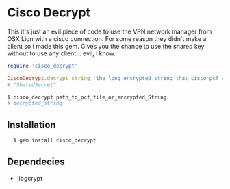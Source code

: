 # Cisco Decrypt

This it's just an evil piece of code to use the VPN network manager from OSX
Lion with a cisco connection.
For some reason they didn't make a client so i made this gem.
Gives you the chance to use the shared key without to use any client... evil, i
know.

```ruby
require 'cisco_decrypt'

CiscoDecrypt.decrypt_string 'the_long_encrypted_string_that_cisco_pcf_uses'
# "SharedSecret"
```

```bash
$ cisco_decrypt path_to_pcf_file_or_encrypted_String
# decrypted_string
```

## Installation

```bash
  $ gem install cisco_decrypt
```

## Dependecies

* libgcrypt
